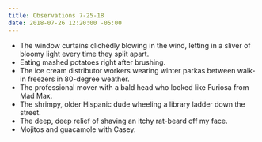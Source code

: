 ```yaml
---
title: Observations 7-25-18
date: 2018-07-26 12:20:00 -05:00
---
```


- The window curtains clichédly blowing in the wind, letting in a sliver of bloomy light every time they split apart.
- Eating mashed potatoes right after brushing.
- The ice cream distributor workers wearing winter parkas between walk-in freezers in 80-degree weather.
- The professional mover with a bald head who looked like Furiosa from Mad Max.
- The shrimpy, older Hispanic dude wheeling a library ladder down the street.
- The deep, deep relief of shaving an itchy rat-beard off my face.
- Mojitos and guacamole with Casey.
